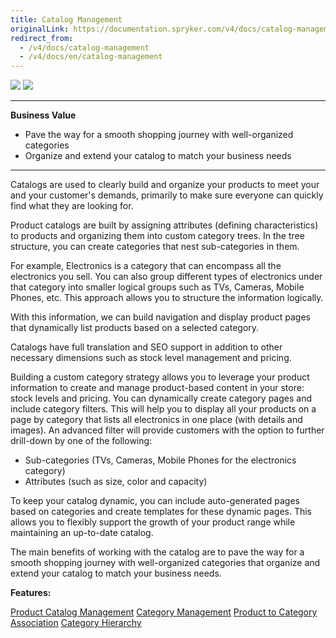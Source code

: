 ```yaml
---
title: Catalog Management
originalLink: https://documentation.spryker.com/v4/docs/catalog-management
redirect_from:
  - /v4/docs/catalog-management
  - /v4/docs/en/catalog-management
---
```


<div class='feature-text'>
    <div class='feature-images'>
    <img class="light-mode" src="https://spryker.s3.eu-central-1.amazonaws.com/docs/Document+360/Capabilities+icons/light/catalogue+management.svg"/>
    <img class="dark-mode" src="https://spryker.s3.eu-central-1.amazonaws.com/docs/Document+360/Capabilities+icons/dark/catalogue+management.svg"/>
    </div>
    <div class="feature-text-wrap">

***
**Business Value**
* Pave the way for a smooth shopping journey with well-organized categories
* Organize and extend your catalog to match your business needs
***
        
Catalogs are used to clearly build and organize your products to meet your and your customer's demands, primarily to make sure everyone can quickly find what they are looking for.

Product catalogs are built by assigning attributes (defining characteristics) to products and organizing them into custom category trees. In the tree structure, you can create categories that nest sub-categories in them.

For example, Electronics is a category that can encompass all the electronics you sell. You can also group different types of electronics under that category into smaller logical groups such as TVs, Cameras, Mobile Phones, etc. This approach allows you to structure the information logically.

With this information, we can build navigation and display product pages that dynamically list products based on a selected category.

Catalogs have full translation and SEO support in addition to other necessary dimensions such as stock level management and pricing.

Building a custom category strategy allows you to leverage your product information to create and manage product-based content in your store: stock levels and pricing. You can dynamically create category pages and include category filters. This will help you to display all your products on a page by category that lists all electronics in one place (with details and images). An advanced filter will provide customers with the option to further drill-down by one of the following:

* Sub-categories (TVs, Cameras, Mobile Phones for the electronics category)
* Attributes (such as size, color and capacity)

To keep your catalog dynamic, you can include auto-generated pages based on categories and create templates for these dynamic pages. This allows you to flexibly support the growth of your product range while maintaining an up-to-date catalog.

The main benefits of working with the catalog are to pave the way for a smooth shopping journey with well-organized categories that organize and extend your catalog to match your business needs.
</div>
</div> 

**Features:**

<div>
<a class="feature-link" href="https://documentation.spryker.com/v4/docs/product-catalog-management">Product Catalog Management</a>
    <a class="feature-link" href="https://documentation.spryker.com/v4/docs/category-management-201903">Category Management</a>
    <a class="feature-link" href="https://documentation.spryker.com/v4/docs/product-to-category-association">Product to Category Association</a>
    <a class="feature-link" href="https://documentation.spryker.com/v4/docs/define-category-hierarchy">Category Hierarchy</a>
</div>

